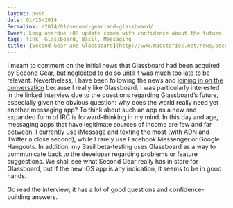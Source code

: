 ```yaml
---
layout: post
date: 01/15/2014
Permalink: /2014/01/second-gear-and-glassboard/
Tweet: Long overdue iOS update comes with confidence about the future.
tags: link, Glassboard, Basil, Messaging
title: [Second Gear and Glassboard](http://www.macstories.net/news/second-gear-launches-first-glassboard-update-for-ios-7/)
---
```


<p>I meant to comment on the initial news that Glassboard had been acquired by Second Gear, but neglected to do so until it was much too late to be relevant. Nevertheless, I have been following the news and <a href="http://www.secondgearsoftware.com/blog/glassboard-acquired-by-second-gear/#help-us-help-you" title="Help Us Help You - Second Gear Blog">joining in on the conversation</a> because I really like Glassboard. I was particularly interested in the linked interview due to the questions regarding Glassboard&#8217;s future, especially given the obvious question: why does the world really need yet another messaging app? To think about such an app as a new and expanded form of IRC is forward-thinking in my mind. In this day and age, messaging apps that have legitimate sources of income are few and far between. I currently use iMessage and texting the most (with ADN and Twitter a close second), while I rarely use Facebook Messenger or Google Hangouts. In addition, my Basil beta-testing uses Glassboard as a way to communicate back to the developer regarding problems or feature suggestions. We shall see what Second Gear really has in store for Glassboard, but if the new iOS app is any indication, it seems to be in good hands.</p>

<p>Go read the interview; it has a lot of good questions and confidence-building answers.</p>